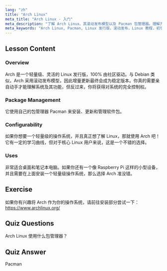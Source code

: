 ```yaml
---
lang: "zh"
title: "Arch Linux"
meta_title: "Arch Linux - 入门"
meta_description: "了解 Arch Linux、其滚动发布模型以及 Pacman 包管理器。理解为什么 Arch 非常适合寻求控制权的初学者和高级用户。"
meta_keywords: "Arch Linux, Pacman, Linux 发行版，滚动发布，Linux 教程，初学者指南，轻量级操作系统"
---
```


## Lesson Content

### Overview

Arch 是一个轻量级、灵活的 Linux 发行版，100% 由社区驱动。与 Debian 类似，Arch 采用滚动发布模型，因此增量更新最终会成为稳定版本。你真的需要亲自动手才能理解系统及其功能，但反过来，你将获得对系统的完全控制权。

### Package Management

它使用自己的包管理器 Pacman 来安装、更新和管理软件包。

### Configurability

如果你想要一个轻量级的操作系统，并且真正想了解 Linux，那就使用 Arch 吧！它有一定的学习曲线，但对于核心 Linux 用户来说，这是一个不错的选择。

### Uses

非常适合桌面和笔记本电脑。如果你还有一个像 Raspberry Pi 这样的小型设备，并且需要在上面安装一个轻量级操作系统，那么选择 Arch 准没错。

## Exercise

如果你有兴趣将 Arch 作为你的操作系统，请前往安装部分尝试一下：<https://www.archlinux.org/>

## Quiz Questions

Arch Linux 使用什么包管理器？

## Quiz Answer

Pacman
